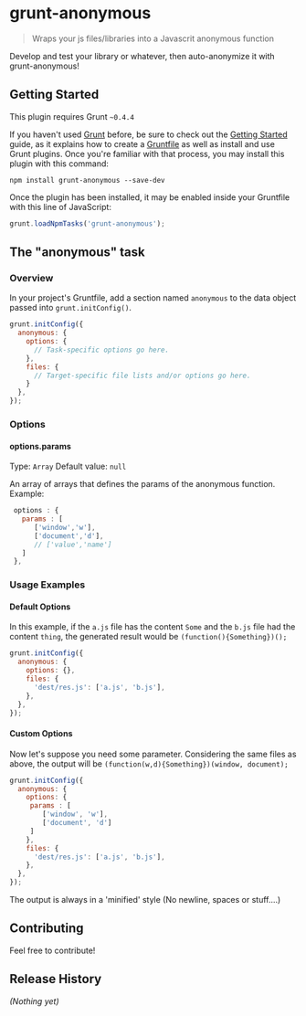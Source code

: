 # grunt-anonymous

> Wraps your js files/libraries into a Javascrit anonymous function

Develop and test your library or whatever, then auto-anonymize it with grunt-anonymous!

## Getting Started
This plugin requires Grunt `~0.4.4`

If you haven't used [Grunt](http://gruntjs.com/) before, be sure to check out the [Getting Started](http://gruntjs.com/getting-started) guide, as it explains how to create a [Gruntfile](http://gruntjs.com/sample-gruntfile) as well as install and use Grunt plugins. Once you're familiar with that process, you may install this plugin with this command:

```shell
npm install grunt-anonymous --save-dev
```

Once the plugin has been installed, it may be enabled inside your Gruntfile with this line of JavaScript:

```js
grunt.loadNpmTasks('grunt-anonymous');
```

## The "anonymous" task

### Overview
In your project's Gruntfile, add a section named `anonymous` to the data object passed into `grunt.initConfig()`.

```js
grunt.initConfig({
  anonymous: {
    options: {
      // Task-specific options go here.
    },
    files: {
      // Target-specific file lists and/or options go here.
    }
  },
});
```

### Options

#### options.params
Type: `Array`
Default value: `null`

An array of arrays that defines the params of the anonymous function.
Example:
```js
 options : {
   params : [
      ['window','w'],
      ['document','d'],
      // ['value','name']
   ]
 },
```

### Usage Examples

#### Default Options
In this example, if the `a.js` file has the content `Some` and the `b.js` file had the content `thing`, the generated result would be `(function(){Something})();`

```js
grunt.initConfig({
  anonymous: {
    options: {},
    files: {
      'dest/res.js': ['a.js', 'b.js'],
    },
  },
});
```

#### Custom Options
Now let's suppose you need some parameter. Considering the same files  as above, the output will be  `(function(w,d){Something})(window, document);` 

```js
grunt.initConfig({
  anonymous: {
    options: {
     params : [
        ['window', 'w'],
        ['document', 'd']
     ]
    },
    files: {
      'dest/res.js': ['a.js', 'b.js'],
    },
  },
});
```

The output is always in a 'minified' style (No newline, spaces or stuff....)

## Contributing
Feel free to contribute!
## Release History
_(Nothing yet)_
